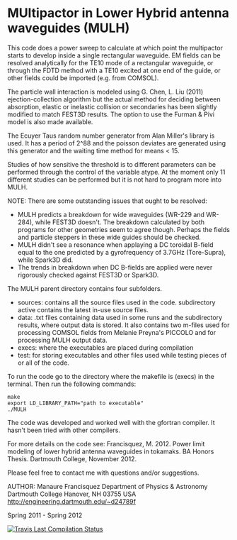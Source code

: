 # MUltipactor in Lower Hybrid antenna waveguides (MULH)

This code does a power sweep to calculate at which point the multipactor
starts to develop inside a single rectangular waveguide.
EM fields can be resolved analytically for the TE10 mode of a rectangular
waveguide, or through the FDTD method with a TE10 excited at one end of the guide, or other
fields could be imported (e.g. from COMSOL).

The particle wall interaction is modeled using G. Chen, L. Liu (2011)
ejection-collection algorithm but the actual method for deciding between
absorption, elastic or inelastic collision or secondaries has been slightly
modified to match FEST3D results. The option to use the Furman & Pivi model
is also made available.

The Ecuyer Taus random number generator from Alan Miller's library is used.
It has a period of 2^88 and the poisson deviates are generated using this
generator and the waiting time method for means < 15.

Studies of how sensitive the threshold is to different parameters can be
performed through the control of the variable atype. At the moment only 11
different studies can be performed but it is not hard to program more into
MULH.

NOTE: There are some outstanding issues that ought to be resolved:
- MULH predicts a breakdown for wide waveguides (WR-229 and WR-284), while FEST3D doesn't.
The breakdown calculated by both programs for other geometries seem to agree though. Perhaps
the fields and particle steppers in these wide guides should be checked.
- MULH didn't see a resonance when applaying a DC toroidal B-field equal to
the one predicted by a gyrofrequency of 3.7GHz (Tore-Supra), while Spark3D did.
- The trends in breakdown when DC B-fields are applied were never rigorously checked against
FEST3D or Spark3D.

The MULH parent directory contains four subfolders.
 - sources: contains all the source files used in the code. subdirectory
	active contains the latest in-use source files.
 - data: .txt files containing data used in some runs and the subdirectory
	results, where output data is stored. It also contains two m-files
	used for processing COMSOL fields from Melanie Preyna's PICCOLO and
	for processing MULH output data.
 - execs: where the executables are placed during compilation
 - test: for storing executables and other files used while testing pieces
	of or all of the code.

To run the code go to the directory where the makefile is (execs) in the
terminal.
Then run the following commands:
```
make
export LD_LIBRARY_PATH="path to executable"
./MULH
```

The code was developed and worked well with the gfortran compiler.
It hasn't been tried with other compilers.

For more details on the code see:
Francisquez, M. 2012. Power limit modeling of lower hybrid antenna waveguides
in tokamaks. BA Honors Thesis. Dartmouth College, November 2012.

Please feel free to contact me with questions and/or suggestions.

AUTHOR: Manaure Francisquez
Department of Physics & Astronomy
Dartmouth College
Hanover, NH 03755
USA
http://engineering.dartmouth.edu/~d24789f

Spring 2011 - Spring 2012


[![Travis Last Compilation Status](https://travis-ci.org/jhillairet/MULH.svg?branch=master)
](https://travis-ci.org/jhillairet/MULH)
